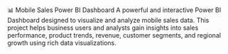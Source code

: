 📊 Mobile Sales Power BI Dashboard
A powerful and interactive Power BI Dashboard designed to visualize and analyze mobile sales data. This project helps business users and analysts gain insights into sales performance, product trends, revenue, customer segments, and regional growth using rich data visualizations.

